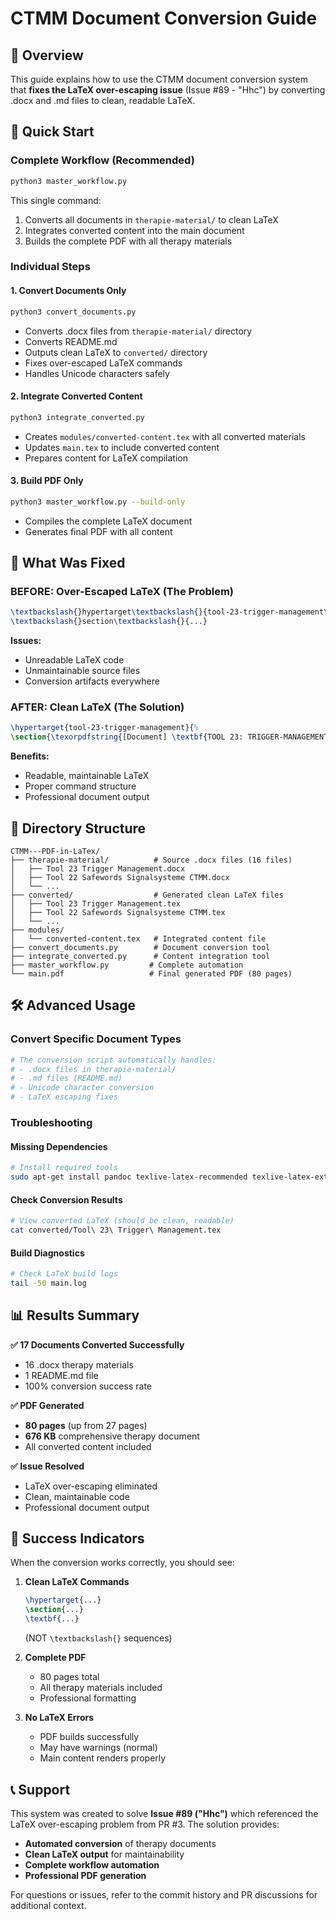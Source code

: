 # CTMM Document Conversion Guide

## 🎯 Overview

This guide explains how to use the CTMM document conversion system that **fixes the LaTeX over-escaping issue** (Issue #89 - "Hhc") by converting .docx and .md files to clean, readable LaTeX.

## 🚀 Quick Start

### Complete Workflow (Recommended)
```bash
python3 master_workflow.py
```

This single command:
1. Converts all documents in `therapie-material/` to clean LaTeX
2. Integrates converted content into the main document
3. Builds the complete PDF with all therapy materials

### Individual Steps

#### 1. Convert Documents Only
```bash
python3 convert_documents.py
```
- Converts .docx files from `therapie-material/` directory
- Converts README.md 
- Outputs clean LaTeX to `converted/` directory
- Fixes over-escaped LaTeX commands
- Handles Unicode characters safely

#### 2. Integrate Converted Content
```bash
python3 integrate_converted.py
```
- Creates `modules/converted-content.tex` with all converted materials
- Updates `main.tex` to include converted content
- Prepares content for LaTeX compilation

#### 3. Build PDF Only
```bash
python3 master_workflow.py --build-only
```
- Compiles the complete LaTeX document
- Generates final PDF with all content

## 🔧 What Was Fixed

### BEFORE: Over-Escaped LaTeX (The Problem)
```latex
\textbackslash{}hypertarget\textbackslash{}{tool-23-trigger-management\textbackslash{}}
\textbackslash{}section\textbackslash{}{...}
```
**Issues:**
- Unreadable LaTeX code
- Unmaintainable source files
- Conversion artifacts everywhere

### AFTER: Clean LaTeX (The Solution)
```latex
\hypertarget{tool-23-trigger-management}{%
\section{\texorpdfstring{[Document] \textbf{TOOL 23: TRIGGER-MANAGEMENT}}{TOOL 23: TRIGGER-MANAGEMENT}}\label{tool-23-trigger-management}}
```
**Benefits:**
- Readable, maintainable LaTeX
- Proper command structure
- Professional document output

## 📁 Directory Structure

```
CTMM---PDF-in-LaTex/
├── therapie-material/          # Source .docx files (16 files)
│   ├── Tool 23 Trigger Management.docx
│   ├── Tool 22 Safewords Signalsysteme CTMM.docx
│   └── ...
├── converted/                  # Generated clean LaTeX files
│   ├── Tool 23 Trigger Management.tex
│   ├── Tool 22 Safewords Signalsysteme CTMM.tex
│   └── ...
├── modules/
│   └── converted-content.tex   # Integrated content file
├── convert_documents.py        # Document conversion tool
├── integrate_converted.py      # Content integration tool
├── master_workflow.py         # Complete automation
└── main.pdf                   # Final generated PDF (80 pages)
```

## 🛠️ Advanced Usage

### Convert Specific Document Types
```bash
# The conversion script automatically handles:
# - .docx files in therapie-material/
# - .md files (README.md)
# - Unicode character conversion
# - LaTeX escaping fixes
```

### Troubleshooting

#### Missing Dependencies
```bash
# Install required tools
sudo apt-get install pandoc texlive-latex-recommended texlive-latex-extra texlive-fonts-extra
```

#### Check Conversion Results
```bash
# View converted LaTeX (should be clean, readable)
cat converted/Tool\ 23\ Trigger\ Management.tex
```

#### Build Diagnostics
```bash
# Check LaTeX build logs
tail -50 main.log
```

## 📊 Results Summary

**✅ 17 Documents Converted Successfully**
- 16 .docx therapy materials
- 1 README.md file
- 100% conversion success rate

**✅ PDF Generated**
- **80 pages** (up from 27 pages)
- **676 KB** comprehensive therapy document
- All converted content included

**✅ Issue Resolved**
- LaTeX over-escaping eliminated
- Clean, maintainable code
- Professional document output

## 🎉 Success Indicators

When the conversion works correctly, you should see:

1. **Clean LaTeX Commands**
   ```latex
   \hypertarget{...}
   \section{...}
   \textbf{...}
   ```
   (NOT `\textbackslash{}` sequences)

2. **Complete PDF**
   - 80 pages total
   - All therapy materials included
   - Professional formatting

3. **No LaTeX Errors**
   - PDF builds successfully
   - May have warnings (normal)
   - Main content renders properly

## 📞 Support

This system was created to solve **Issue #89 ("Hhc")** which referenced the LaTeX over-escaping problem from PR #3. The solution provides:

- **Automated conversion** of therapy documents
- **Clean LaTeX output** for maintainability  
- **Complete workflow automation**
- **Professional PDF generation**

For questions or issues, refer to the commit history and PR discussions for additional context.